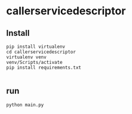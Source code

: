 # callerservicedescriptor

## Install
```
pip install virtualenv
cd callerservicedescriptor
virtualenv venv
venv/Scripts/activate
pip install requirements.txt
 
```

## run
```
python main.py
```